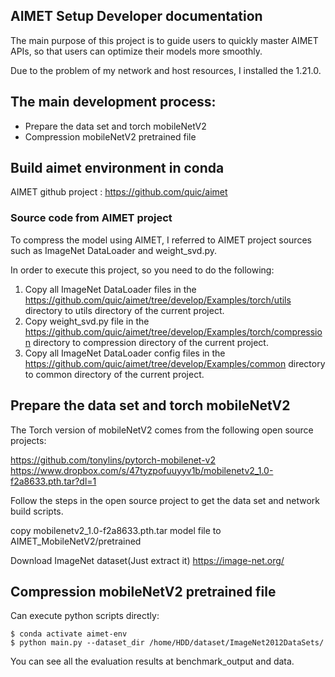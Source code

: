 ## AIMET Setup Developer documentation

The main purpose of this project is to guide users to quickly master AIMET APIs, so that users can optimize their models more smoothly.

Due to the problem of my network and host resources, I installed the 1.21.0.

## The main development process:
* Prepare the data set and torch mobileNetV2
* Compression mobileNetV2  pretrained file

## Build aimet environment in conda
AIMET github project :
https://github.com/quic/aimet

### Source code from AIMET project
To compress the model using AIMET, I referred to AIMET project sources such as ImageNet DataLoader and weight_svd.py.

In order to execute this project, so you need to do the following:
1. Copy all ImageNet DataLoader files in the https://github.com/quic/aimet/tree/develop/Examples/torch/utils directory to utils directory of the current project.
2. Copy weight_svd.py file in the https://github.com/quic/aimet/tree/develop/Examples/torch/compression directory to compression directory of  the current project.
3. Copy all ImageNet DataLoader config files in the https://github.com/quic/aimet/tree/develop/Examples/common directory to common directory of  the current project.

## Prepare the data set and torch mobileNetV2
The Torch version of  mobileNetV2 comes from the following open source projects:

https://github.com/tonylins/pytorch-mobilenet-v2
https://www.dropbox.com/s/47tyzpofuuyyv1b/mobilenetv2_1.0-f2a8633.pth.tar?dl=1

Follow the steps in the open source project to get the data set and network build scripts.

copy mobilenetv2_1.0-f2a8633.pth.tar model file to AIMET_MobileNetV2/pretrained

Download ImageNet dataset(Just extract it)
https://image-net.org/

## Compression mobileNetV2  pretrained file
Can execute python scripts directly:
```
$ conda activate aimet-env
$ python main.py --dataset_dir /home/HDD/dataset/ImageNet2012DataSets/
````

You can see all the evaluation results at benchmark_output and data.
